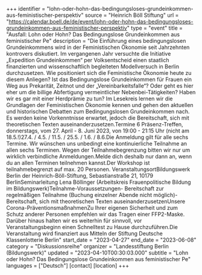 +++
identifier = "lohn-oder-hohn-das-bedingungsloses-grundeinkommen-aus-feministischer-perspektiv"
source = "Heinrich Böll Stiftung"
url = "https://calendar.boell.de/de/event/lohn-oder-hohn-das-bedingungsloses-grundeinkommen-aus-feministischer-perspektiv"
type = "event"
title = "Ausfall: Lohn oder Hohn? Das Bedingungslose Grundeinkommen aus feministischer Pe"
description = "Die Einführung eines bedingungslosen Grundeinkommens wird in der Feministischen Ökonomie seit Jahrzehnten kontrovers diskutiert. Im vergangenen Jahr versuchte die Initiative „Expedition Grundeinkommen“ per Volksentscheid einen staatlich finanzierten und wissenschaftlich begleiteten Modellversuch in Berlin durchzusetzen. Wie positioniert sich die Feministische Ökonomie heute zu diesem Anliegen? Ist das Bedingungslose Grundeinkommen für Frauen ein Weg aus Prekarität, Zeitnot und der „Vereinbarkeitsfalle“? Oder geht es hier eher um die billige Abfertigung vermeintlicher Nebenbei-Tätigkeiten? Haben wir es gar mit einer Herdprämie zu tun? Im Lesekreis lernen wir die Grundlagen der Feministischen Ökonomie kennen und gehen den aktuellen und historischen Debatten zum Bedingungslosen Grundeinkommen nach. Es werden keine Vorkenntnisse erwartet, jedoch die Bereitschaft, sich mit theoretischen Texten auseinanderzusetzen.Termine 		6 Präsenz-Treffen, donnerstags, vom 27. April - 8. Juni 2023, von 19:00 - 21:15 Uhr (nicht am 18.5.!)27.4. / 4.5. / 11.5. / 25.5. / 1.6. / 8.6.Die Anmeldung gilt für alle sechs Termine. Wir wünschen uns unbedingt eine kontinuierliche Teilnahme an allen sechs Terminen. Wegen der Teilnahmebegrenzung bitten wir nur um wirklich verbindliche Anmeldungen.Melde dich deshalb nur dann an, wenn du an allen Terminen teilnehmen kannst.Der Workshop ist teilnahmebegrenzt auf max. 20 Personen.		VeranstaltungsortBildungswerk Berlin der Heinrich-Böll-Stiftung, Sebastianstraße 21, 10179 BerlinSeminarleitung	Lena Böllinger (Arbeitskreis Frauenpolitische Bildung im Bildungswerk)Teilnahme-Voraussetzungen- Bereitschaft zur regelmäßigen Teilnahme (Buchung einzelner Abende nicht möglich)- Bereitschaft, sich mit theoretischen Texten auseinanderzusetzenUnsere Corona-PräventionsmaßnahmenZu Ihrer eigenen Sicherheit und zum Schutz anderer Personen empfehlen wir das Tragen einer FFP2-Maske. Darüber hinaus halten wir es weiterhin für sinnvoll, vor Veranstaltungsbeginn einen Schnelltest zu Hause durchzuführen.Die Veranstaltung wird finanziert aus Mitteln der Stiftung Deutsche Klassenlotterie Berlin"
start_date = "2023-04-27"
end_date = "2023-06-08"
category = "Diskussionsreihe"
organizer = "Landesstiftung Berlin (Bildungswerk)"
updated = "2023-04-10T00:30:03.000"
subtitle = "Lohn oder Hohn? Das Bedingungslose Grundeinkommen aus feministischer Pe"
languages = ["Deutsch"]
[contact]
[location]
+++